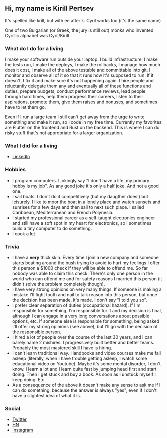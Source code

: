 ## Hi, my name is Kirill Pertsev

It's spelled like krill, but with ee after k. Cyril works too (it's the same name)

One of two Bulgarian (or Greek, the jury is still out) monks who invented 
Cyrillic alphabet was Cyril/Kirill

### What do I do for a living

I make your software run outside your laptop. I build infrastructure, I make
the tests run, I make the deploys, I make the rollbacks, I manage how much does
it cost, I make all of the above testable and committable into git. I monitor
and observe all of it so that it runs how it's supposed to run. If it doesn't,
I fix it and make sure it's not happening again. I hire people and reluctantly
delegate them any and eventually all of these functions and duties, prepare
budgets, conduct performance reviews, lead people through hard times, help them
progress their careers, listen to their aspirations, promote them, give them
raises and bonuses, and sometimes have to let them go.

Even if I run a large team I still can't get away from the urge to write
something and make it run, so I code in my free time. Currently my favorites
are Flutter on the frontend and Rust on the backend. This is where I can do
risky stuff that's not appropriate for a larger organization.

### What I did for a living
  * [LinkedIn](https://www.linkedin.com/in/kikap/)

### Hobbies
  * I program computers. I jokingly say "I don't have a life, my primary hobby
    is my job". As any good joke it's only a half joke. And not a good one.
  * I sail boats. I don't do it competitively (but my daugther does!) but
    leisurely. I like to moor the boat in a lonely place and watch sunsets and
    sunrises for a few days and then sail to next such place. I sailed
    Caribbean, Mediterranean and French Polynesia.
  * I started my professional career as a self-taught electronics engineer and
    still have a soft spot in my heart for electronics, so I sometimes build a
    tiny computer to do something.
  * I cook a lot

### Trivia
  * I have a **very** thick skin. Every time I join a new company and someone
    starts beating around the bush trying to avoid to hurt my feelings I offer
    this person a $1000 check if they will be able to offend me. So far nobody
    was able to claim this check. There's only one person in the world who can
    offend me and for safety reasons I married this person (it didn't solve the
    problem completely though).
  * I have very strong opinions on very many things. If someone is making a
    mistake I'll fight tooth and nail to talk reason into this person, but once
    the decision has been made, it's made. I don't say "I told you so".
  * I prefer clear separation of duties (occupational hazard). If I'm
    responsible for something, I'm responsible for it and my decision is final,
    although I can engage in a very long conversations about possible options,
    etc. If someone else is responsible for something, being asked I'll offer
    my strong opinions (see above), but I'll go with the decision of the
    responsible person.
  * I hired a lot of people over the course of the last 30 years, and I can
    barely name 2 mishires. I progressively built better and better teams.
    Probably the most mastered skill I have is hiring.
  * I can't learn traditional way. Handbooks and video courses make me fall 
    asleep (literally, when I have trouble getting asleep, I watch some 
    educational video on Youtube). Maybe it's some mental disorder, I don't know.
    I learn a lot and I learn quite fast by jumping head first and start doing.
    Then I get stuck and buy a book. As soon as I unstuck myself I keep doing. Etc.
  * As a consequence of the above it doesn't make any sense to ask me if I can
    do something, because the answer is always "yes", even if I don't have 
    a slightest idea of what it is.

### Social
  * [Twitter](https://twitter.com/kpertsev)
  * [HN](https://news.ycombinator.com/user?id=kika)
  * [Instagram](https://www.instagram.com/kpertsev/)
